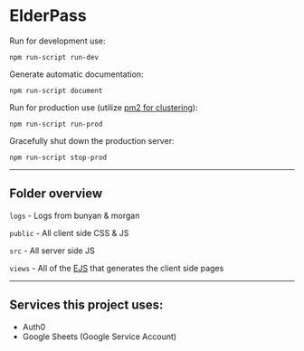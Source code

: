 
# ElderPass

Run for development use:

```console
npm run-script run-dev
```

Generate automatic documentation:

```console
npm run-script document
```

Run for production use (utilize [pm2 for clustering](https://pm2.keymetrics.io/docs/usage/cluster-mode/)):

```console
npm run-script run-prod
```

Gracefully shut down the production server:

```console
npm run-script stop-prod
```

-------

## Folder overview

`logs` - Logs from bunyan & morgan

`public` - All client side CSS & JS

`src` - All server side JS

`views` - All of the [EJS](https://ejs.co) that generates the client side pages

-------

## Services this project uses:

- Auth0
- Google Sheets (Google Service Account)

